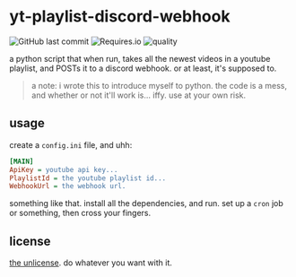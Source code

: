 # yt-playlist-discord-webhook

![GitHub last commit](https://img.shields.io/github/last-commit/AndyThePie/yt-playlist-discord-webhook?style=flat-square) ![Requires.io](https://img.shields.io/requires/github/AndyThePie/yt-playlist-discord-webhook?style=flat-square) ![quality](https://img.shields.io/badge/quality-none-red?style=flat-square)

a python script that when run, takes all the newest videos in a youtube playlist, and POSTs it to a discord webhook. or at least, it's supposed to. 

> a note: i wrote this to introduce myself to python. the code is a mess, and whether or not it'll work is... iffy. use at your own risk.

## usage

create a `config.ini` file, and uhh:

```ini
[MAIN]
ApiKey = youtube api key...
PlaylistId = the youtube playlist id...
WebhookUrl = the webhook url.
```

something like that. install all the dependencies, and run. set up a `cron` job or something, then cross your fingers.

## license

[the unlicense](https://unlicense.org/). do whatever you want with it.
